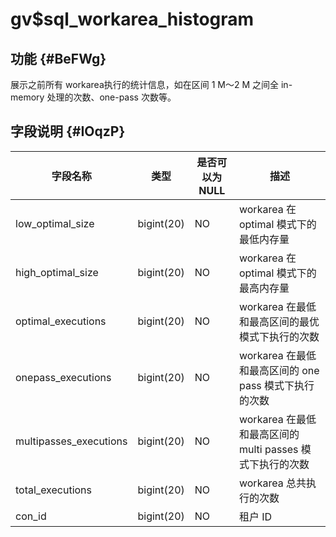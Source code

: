 gv$sql_workarea_histogram 
==============================================



功能 {#BeFWg}
-----------

展示之前所有 workarea执行的统计信息，如在区间 1 M～2 M 之间全 in-memory 处理的次数、one-pass 次数等。

字段说明 {#IOqzP}
-------------



|        **字段名称**        |   **类型**   | **是否可以为 NULL** |                  **描述**                  |
|------------------------|------------|----------------|------------------------------------------|
| low_optimal_size       | bigint(20) | NO             | workarea 在 optimal 模式下的最低内存量             |
| high_optimal_size      | bigint(20) | NO             | workarea 在 optimal 模式下的最高内存量             |
| optimal_executions     | bigint(20) | NO             | workarea 在最低和最高区间的最优模式下执行的次数             |
| onepass_executions     | bigint(20) | NO             | workarea 在最低和最高区间的 one pass 模式下执行的次数     |
| multipasses_executions | bigint(20) | NO             | workarea 在最低和最高区间的 multi passes 模式下执行的次数 |
| total_executions       | bigint(20) | NO             | workarea 总共执行的次数                         |
| con_id                 | bigint(20) | NO             | 租户 ID                                    |



